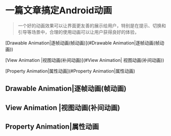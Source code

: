 # 一篇文章搞定Android动画

> 一个好的动画效果可以让界面更友善的展示给用户，特别是在提示、切换和引导等场景中，合理的使用动画可以让用户获得良好的体验，

[Drawable Animation|逐帧动画(帧动画)](#Drawable Animation|逐帧动画(帧动画))

[View Animation    |视图动画(补间动画)](#View Animation| 视图动画(补间动画))

[Property Animation|属性动画](#Property Animation|属性动画)



## Drawable Animation|逐帧动画(帧动画)

## View Animation    |视图动画(补间动画)

## Property Animation|属性动画
